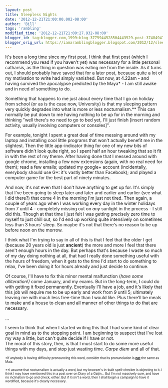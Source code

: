 ```yaml
---
layout: post
title: Sleepless Nights
date: '2012-12-21T21:00:00.002-08:00'
author: 'Bill'
tags: 'rambling'
modified_time: '2012-12-21T21:00:27.932-08:00'
blogger_id: tag:blogger.com,1999:blog-3775944528504443529.post-3748494776555551773
blogger_orig_url: https://iamaramblingblogger.blogspot.com/2012/12/sleepless-nights.html
---
```


It's been a long time since my first post. I think that first post (which I recommend you read if you haven't yet) was necessary for a little personal catharsis, as the thing in question was eating me from the inside. As it turns out, I should probably have saved that for a later post, because quite a lot of my motivation to write had simply vanished. But now, at 4.22am - and having survived the apocalypse predicted by the Maya* - I am still awake and in need of something to do.  

Something that happens to me just about every time that I go on holiday from school (or as is the case now, University) is that my sleeping pattern very quickly degrades into what is more or less nocturnalism.** This can normally be put down to me having nothing to be up for in the morning and thinking "well there's no need to go to bed yet, I'll just finish [insert random activity, usually involving computers or consoles]".  

For example, tonight I spent a great deal of time messing around with my laptop and installing cool little programs that won't actually benefit me in the slightest. Then the little app-indicator thing for one of my new bits of software didn't look quite right, so I spent half an hour tweaking that so it fit in with the rest of my theme. After having done that I messed around with google chrome, installing a few new extensions (again, with no real need for them); read a few emails; updated my google+ account (incidentally, everybody should use G+: it's vastly better than Facebook); and played a computer game for the best part of ninety minutes.  

And now, it's not even that I don't have anything to get up for. It's simply that I've been going to sleep later and later and earlier and earlier (see what I did there?) that come 4 in the morning I'm just not tired. Then again, a couple of years ago when I was working every day in the winter holidays from 7 until 4 - completely missing out on _any_ sunlight in the process - I still did this. Though at that time I just felt I was getting precisely zero time to myself to just chill out, so I'd end up working quite intensively on sometimes less than 3 hours' sleep. So maybe it's not that there's no reason to be up before noon on the morrow.  

I think what I'm trying to say in all of this is that I feel that the older I get (because 20 years old is just **ancient**) the more and more I feel that there aren't enough hours in the day. But perhaps that's because I waste so much of my day doing nothing at all, that had I really done something useful with the hours of freedom, when it gets to the time I'd start to do something to relax, I've been doing it for hours already and just decide to continue.  

Of course, I'll have to fix this minor mental malfunction (_have some alliteration!)_ come January, and my exams. But in the long-term, I could do with getting it fixed permanently. Eventually I'll have a job, and it's likely that this job will require me to be up early and work from 9 until 5; ultimately leaving me with much less free-time than I would like. Plus there'll be meals to make and a house to clean and all manner of other things to do that are necessary.  

...  

I seem to think that when I started writing this that I had some kind of clear goal in mind as to the stopping point. I am beginning to suspect that I've lost my way a little, but can't quite decide if I have or not.  
The moral of this story, then, is that I must start to do some more useful things with my days, and stop just wasting time. _Carpe diem_ and all of that.  

<span style="font-size: x-small;">*If anybody is having difficulty pronouncing this word, consider that its pronunciation is **<u>not</u>** the same as Maia.</span>  

<span style="font-size: x-small;">**I assume that nocturnalism is actually a word, but my browser's in-built spell-checker is objecting to it. I think I may have mentioned this in a post over on Diary of a Gaijin... But I'm not massively sure, and have no inclination to go and check, either. But if it _isn't_ a word, then I shall begin a campaign to have it wordified, because it's clearly necessary.</span>
